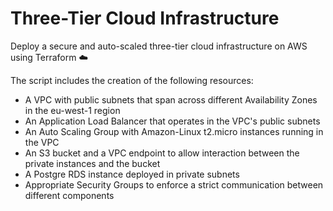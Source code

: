 # Three-Tier Cloud Infrastructure
Deploy a secure and auto-scaled three-tier cloud infrastructure on AWS using Terraform :cloud:

The script includes the creation of the following resources:

- A VPC with public subnets that span across different Availability Zones in the eu-west-1 region
- An Application Load Balancer that operates in the VPC's public subnets
- An Auto Scaling Group with Amazon-Linux t2.micro instances running in the VPC
- An S3 bucket and a VPC endpoint to allow interaction between the private instances and the bucket
- A Postgre RDS instance deployed in private subnets 
- Appropriate Security Groups to enforce a strict communication between different components
